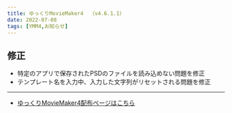 ```yaml
---
title: ゆっくりMovieMaker4  （v4.6.1.1）
date: 2022-07-08
tags: [YMM4,お知らせ]
---
```

## 修正
- 特定のアプリで保存されたPSDのファイルを読み込めない問題を修正
- テンプレート名を入力中、入力した文字列がリセットされる問題を修正

---

- [ゆっくりMovieMaker4配布ページはこちら](../index.md)